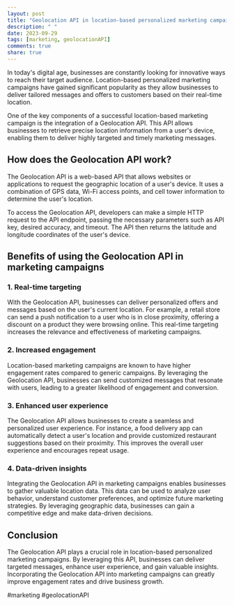 ```yaml
---
layout: post
title: "Geolocation API in location-based personalized marketing campaigns"
description: " "
date: 2023-09-29
tags: [marketing, geolocationAPI]
comments: true
share: true
---
```


In today's digital age, businesses are constantly looking for innovative ways to reach their target audience. Location-based personalized marketing campaigns have gained significant popularity as they allow businesses to deliver tailored messages and offers to customers based on their real-time location.

One of the key components of a successful location-based marketing campaign is the integration of a Geolocation API. This API allows businesses to retrieve precise location information from a user's device, enabling them to deliver highly targeted and timely marketing messages.

## How does the Geolocation API work?

The Geolocation API is a web-based API that allows websites or applications to request the geographic location of a user's device. It uses a combination of GPS data, Wi-Fi access points, and cell tower information to determine the user's location.

To access the Geolocation API, developers can make a simple HTTP request to the API endpoint, passing the necessary parameters such as API key, desired accuracy, and timeout. The API then returns the latitude and longitude coordinates of the user's device.

## Benefits of using the Geolocation API in marketing campaigns

### 1. Real-time targeting
With the Geolocation API, businesses can deliver personalized offers and messages based on the user's current location. For example, a retail store can send a push notification to a user who is in close proximity, offering a discount on a product they were browsing online. This real-time targeting increases the relevance and effectiveness of marketing campaigns.

### 2. Increased engagement
Location-based marketing campaigns are known to have higher engagement rates compared to generic campaigns. By leveraging the Geolocation API, businesses can send customized messages that resonate with users, leading to a greater likelihood of engagement and conversion.

### 3. Enhanced user experience
The Geolocation API allows businesses to create a seamless and personalized user experience. For instance, a food delivery app can automatically detect a user's location and provide customized restaurant suggestions based on their proximity. This improves the overall user experience and encourages repeat usage.

### 4. Data-driven insights
Integrating the Geolocation API in marketing campaigns enables businesses to gather valuable location data. This data can be used to analyze user behavior, understand customer preferences, and optimize future marketing strategies. By leveraging geographic data, businesses can gain a competitive edge and make data-driven decisions.

## Conclusion

The Geolocation API plays a crucial role in location-based personalized marketing campaigns. By leveraging this API, businesses can deliver targeted messages, enhance user experience, and gain valuable insights. Incorporating the Geolocation API into marketing campaigns can greatly improve engagement rates and drive business growth.

#marketing #geolocationAPI